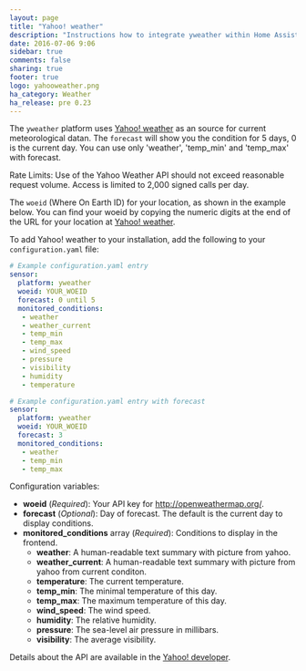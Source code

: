 ```yaml
---
layout: page
title: "Yahoo! weather"
description: "Instructions how to integrate yweather within Home Assistant."
date: 2016-07-06 9:06
sidebar: true
comments: false
sharing: true
footer: true
logo: yahooweather.png
ha_category: Weather
ha_release: pre 0.23
---
```



The `yweather` platform uses [Yahoo! weather](http://https://www.yahoo.com/news/weather/) as an source for current meteorological datan. The `forecast` will show you the condition for 5 days, 0 is the current day. You can use only 'weather', 'temp_min' and 'temp_max' with forecast.

Rate Limits: Use of the Yahoo Weather API should not exceed reasonable request volume. Access is limited to 2,000 signed calls per day.

The `woeid` (Where On Earth ID) for your location, as shown in the example below. You can find your woeid by copying the numeric digits at the end of the URL for your location at [Yahoo! weather](http://https://www.yahoo.com/news/weather/).

To add Yahoo! weather to your installation, add the following to your `configuration.yaml` file:

```yaml
# Example configuration.yaml entry
sensor:
  platform: yweather
  woeid: YOUR_WOEID
  forecast: 0 until 5
  monitored_conditions:
   - weather
   - weather_current
   - temp_min
   - temp_max
   - wind_speed
   - pressure
   - visibility
   - humidity
   - temperature

# Example configuration.yaml entry with forecast
sensor:
  platform: yweather
  woeid: YOUR_WOEID
  forecast: 3
  monitored_conditions:
   - weather
   - temp_min
   - temp_max

```

Configuration variables:

- **woeid** (*Required*): Your API key for http://openweathermap.org/.
- **forecast** (*Optional*): Day of forecast. The default is the current day to display conditions.
- **monitored_conditions** array (*Required*): Conditions to display in the frontend.
  - **weather**: A human-readable text summary with picture from yahoo.
  - **weather_current**: A human-readable text summary with picture from yahoo from current conditon.
  - **temperature**: The current temperature.
  - **temp_min**: The minimal temperature of this day.
  - **temp_max**: The maximum temperature of this day.
  - **wind_speed**: The wind speed.
  - **humidity**: The relative humidity.
  - **pressure**: The sea-level air pressure in millibars.
  - **visibility**: The average visibility.

Details about the API are available in the [Yahoo! developer](http://https://developer.yahoo.com/weather/).
